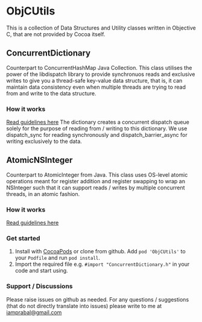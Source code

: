 # ObjCUtils

This is a collection of Data Structures and Utility classes written in Objective C, that are not provided by Cocoa itself.


## ConcurrentDictionary

Counterpart to ConcurrentHashMap Java Collection. This class utilises the power of the libdispatch library to provide synchronuos reads and exclusive writes to give you a thread-safe key-value data structure, that is, it can maintain data consistency even when multiple threads are trying to read from and write to the data structure.

### How it works

[Read guidelines here](https://medium.com/@iamprabal/https-medium-com-concurrenthashmap-in-objective-c-bec042b3a3bc)
The dictionary creates a concurrent dispatch queue solely for the purpose of reading from / writing to this dictionary. We use dispatch_sync for reading synchronously and dispatch_barrier_async for writing exclusively to the data.


## AtomicNSInteger

Counterpart to AtomicInteger from Java. This class uses OS-level atomic operations meant for register addition and register swapping to wrap an NSInteger such that it can support reads / writes by multiple concurrent threads, in an atomic fashion.

### How it works

[Read guidelines here](https://medium.com/@iamprabal/atomicinteger-in-objective-c-740f0c00da92)


### Get started

1. Install with [CocoaPods](http://cocoapods.org) or clone from github. Add `pod 'ObjCUtils'` to your `Podfile` and run `pod install`.
2. Import the required file e.g. `#import "ConcurrentDictionary.h"` in your code and start using.


### Support / Discussions

Please raise issues on github as needed. For any questions / suggestions (that do not directly translate into issues) please write to me at <iamprabal@gmail.com>
